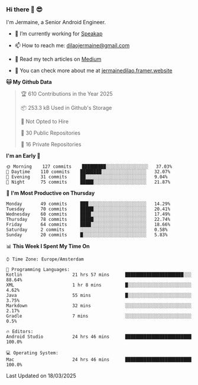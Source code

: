 ### Hi there 👋 😎
I'm Jermaine, a Senior Android Engineer.

- 🔭 I’m currently working for [Speakap](https://www.speakap.com/)

- 📫 How to reach me: dilaojermaine@gmail.com

- 📖 Read my tech articles on [Medium](https://jermainedilao.medium.com/)

- 👀 You can check more about me at [jermainedilao.framer.website](https://jermainedilao.framer.website)

<!--
**jermainedilao/jermainedilao** is a ✨ _special_ ✨ repository because its `README.md` (this file) appears on your GitHub profile.

Here are some ideas to get you started:

- 🔭 I’m currently working on ...
- 🌱 I’m currently learning ...
- 👯 I’m looking to collaborate on ...
- 🤔 I’m looking for help with ...
- 💬 Ask me about ...
- 📫 How to reach me: ...
- 😄 Pronouns: ...
- ⚡ Fun fact: ...
-->

<!--START_SECTION:waka-->
**🐱 My Github Data** 

> 🏆 610 Contributions in the Year 2025
 > 
> 📦 253.3 kB Used in Github's Storage 
 > 
> 🚫 Not Opted to Hire
 > 
> 📜 30 Public Repositories 
 > 
> 🔑 16 Private Repositories  
 > 
**I'm an Early 🐤** 

```text
🌞 Morning    127 commits    █████████░░░░░░░░░░░░░░░░   37.03% 
🌆 Daytime    110 commits    ████████░░░░░░░░░░░░░░░░░   32.07% 
🌃 Evening    31 commits     ██░░░░░░░░░░░░░░░░░░░░░░░   9.04% 
🌙 Night      75 commits     █████░░░░░░░░░░░░░░░░░░░░   21.87%

```
📅 **I'm Most Productive on Thursday** 

```text
Monday       49 commits     ███░░░░░░░░░░░░░░░░░░░░░░   14.29% 
Tuesday      70 commits     █████░░░░░░░░░░░░░░░░░░░░   20.41% 
Wednesday    60 commits     ████░░░░░░░░░░░░░░░░░░░░░   17.49% 
Thursday     78 commits     █████░░░░░░░░░░░░░░░░░░░░   22.74% 
Friday       64 commits     ████░░░░░░░░░░░░░░░░░░░░░   18.66% 
Saturday     2 commits      ░░░░░░░░░░░░░░░░░░░░░░░░░   0.58% 
Sunday       20 commits     █░░░░░░░░░░░░░░░░░░░░░░░░   5.83%

```


📊 **This Week I Spent My Time On** 

```text
⌚︎ Time Zone: Europe/Amsterdam

💬 Programming Languages: 
Kotlin                   21 hrs 57 mins      ██████████████████████░░░   88.64% 
XML                      1 hr 8 mins         █░░░░░░░░░░░░░░░░░░░░░░░░   4.62% 
Java                     55 mins             █░░░░░░░░░░░░░░░░░░░░░░░░   3.75% 
Markdown                 32 mins             ░░░░░░░░░░░░░░░░░░░░░░░░░   2.17% 
Gradle                   7 mins              ░░░░░░░░░░░░░░░░░░░░░░░░░   0.5%

🔥 Editors: 
Android Studio           24 hrs 46 mins      █████████████████████████   100.0%

💻 Operating System: 
Mac                      24 hrs 46 mins      █████████████████████████   100.0%

```


 Last Updated on 18/03/2025
<!--END_SECTION:waka-->
